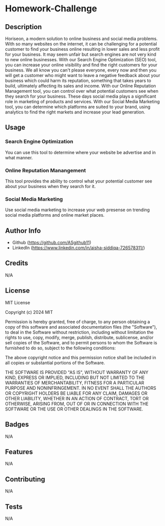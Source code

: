 # Homework-Challenge

## Description

Horiseon, a modern solution to online business and social media problems. With so many websites on the internet, it can be challenging for a potential customer to find your business online resulting in lower sales and less profit for your business. It may seem unfair but search engines are not very kind to new online businesses. With our Search Engine Optimization (SEO) tool, you can increase your online visibility and find the right customers for your business. We all know you can't please everyone, every now and then you will get a customer who might want to leave a negative feedback about your business which could harm its reputation, something that takes years to build, ultimately affecting its sales and income. With our Online Reputation Management tool, you can control over what potential customers see when they search for your business. These days social media plays a significant role in marketing of products and services. With our Social Media Marketing tool, you can determine which platforms are suited to your brand, using analytics to find the right markets and increase your lead generation.

## Usage

### Search Engine Optimization

You can use this tool to determine where your website be advertise and in what manner.

### Online Reputation Manangement

This tool provides the ability to control what your potential customer see about your business when they search for it. 

### Social Media Marketing

Use social media marketing to increase your web presense on trending social media platforms and online market places.

## Author Info

* Github (https://github.com/ASgithub11)
* LinkedIn (https://www.linkedin.com/in/aisha-siddiqa-726578311/)

## Credits

N/A

## License

MIT License

Copyright (c) 2024 MIT

Permission is hereby granted, free of charge, to any person obtaining a copy
of this software and associated documentation files (the "Software"), to deal
in the Software without restriction, including without limitation the rights
to use, copy, modify, merge, publish, distribute, sublicense, and/or sell
copies of the Software, and to permit persons to whom the Software is
furnished to do so, subject to the following conditions:

The above copyright notice and this permission notice shall be included in all
copies or substantial portions of the Software.

THE SOFTWARE IS PROVIDED "AS IS", WITHOUT WARRANTY OF ANY KIND, EXPRESS OR
IMPLIED, INCLUDING BUT NOT LIMITED TO THE WARRANTIES OF MERCHANTABILITY,
FITNESS FOR A PARTICULAR PURPOSE AND NONINFRINGEMENT. IN NO EVENT SHALL THE
AUTHORS OR COPYRIGHT HOLDERS BE LIABLE FOR ANY CLAIM, DAMAGES OR OTHER
LIABILITY, WHETHER IN AN ACTION OF CONTRACT, TORT OR OTHERWISE, ARISING FROM,
OUT OF OR IN CONNECTION WITH THE SOFTWARE OR THE USE OR OTHER DEALINGS IN THE
SOFTWARE.

## Badges

N/A

## Features

N/A

## Contributing

N/A

## Tests

N/A
